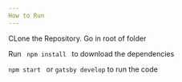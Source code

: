 ```yaml
---
How to Run
---
```


CLone the Repository. Go in root of folder

Run <code> npm install </code> to download the dependencies

<code>npm start </code> or <code>gatsby develop</code> to run the code
